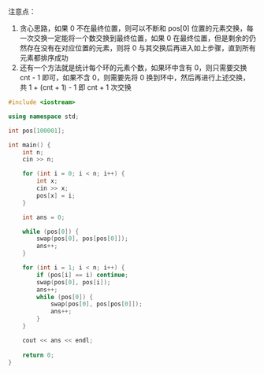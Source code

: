 注意点：

1. 贪心思路，如果 0 不在最终位置，则可以不断和 pos[0] 位置的元素交换，每一次交换一定能将一个数交换到最终位置，如果 0 在最终位置，但是剩余的仍然存在没有在对应位置的元素，则将 0 与其交换后再进入如上步骤，直到所有元素都排序成功
2. 还有一个方法就是统计每个环的元素个数，如果环中含有 0，则只需要交换 cnt - 1 即可，如果不含 0，则需要先将 0 换到环中，然后再进行上述交换，共 1 + (cnt + 1) - 1 即 cnt + 1 次交换

```cpp
#include <iostream>

using namespace std;

int pos[100001];

int main() {
    int n;
    cin >> n;

    for (int i = 0; i < n; i++) {
        int x;
        cin >> x;
        pos[x] = i;
    }

    int ans = 0;

    while (pos[0]) {
        swap(pos[0], pos[pos[0]]);
        ans++;
    }

    for (int i = 1; i < n; i++) {
        if (pos[i] == i) continue;
        swap(pos[0], pos[i]);
        ans++;
        while (pos[0]) {
            swap(pos[0], pos[pos[0]]);
            ans++;
        }
    }

    cout << ans << endl;
    
    return 0;
}
```
